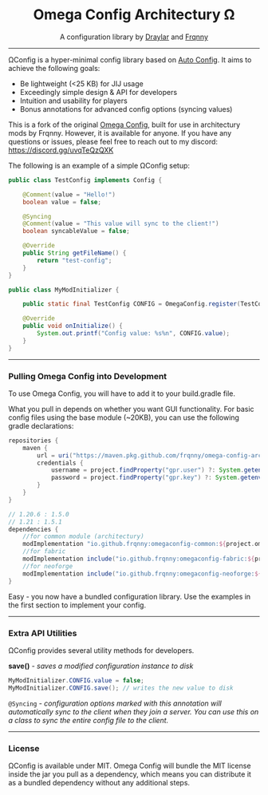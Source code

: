 <h1 align="center">Omega Config Architectury Ω </h1>
<p align="center">A configuration library by <a href="https://github.com/Draylar">Draylar</a> and <a href="https://github.com/frqnny">Frqnny</a></p>

---

ΩConfig is a hyper-minimal config library based on [Auto Config](https://github.com/shedaniel/AutoConfig). It aims to
achieve the following goals:

- Be lightweight (<25 KB) for JIJ usage
- Exceedingly simple design & API for developers
- Intuition and usability for players
- Bonus annotations for advanced config options (syncing values)

This is a fork of the original <a href="https://github.com/Draylar/omega-config">Omega Config</a>, built for use in architectury mods by Frqnny. However, it is available for anyone. 
If you have any questions or issues, please feel free to reach out to my discord: https://discord.gg/uvqTeQzQXK

The following is an example of a simple ΩConfig setup:

```java
public class TestConfig implements Config {

    @Comment(value = "Hello!")
    boolean value = false;

    @Syncing
    @Comment(value = "This value will sync to the client!")
    boolean syncableValue = false;

    @Override
    public String getFileName() {
        return "test-config";
    }
}

```

```java
public class MyModInitializer {

    public static final TestConfig CONFIG = OmegaConfig.register(TestConfig.class);

    @Override
    public void onInitialize() {
        System.out.printf("Config value: %s%n", CONFIG.value);
    }
}
```

---

### Pulling Omega Config into Development

To use Omega Config, you will have to add it to your build.gradle file.

What you pull in depends on whether you want GUI functionality. For basic config files using the base module (~20KB),
you can use the following gradle declarations:

```groovy
repositories {
    maven {
        url = uri("https://maven.pkg.github.com/frqnny/omega-config-architectury")
        credentials {
            username = project.findProperty("gpr.user") ?: System.getenv("USERNAME")
            password = project.findProperty("gpr.key") ?: System.getenv("TOKEN")
        }
    }
}

// 1.20.6 : 1.5.0
// 1.21 : 1.5.1
dependencies {
    //for common module (architectury)
    modImplementation "io.github.frqnny:omegaconfig-common:${project.omega_config_version}"
    //for fabric
    modImplementation include("io.github.frqnny:omegaconfig-fabric:${project.omega_config_version}")
    //for neoforge
    modImplementation include("io.github.frqnny:omegaconfig-neoforge:${project.omega_config_version}")
}
```

Easy - you now have a bundled configuration library. Use the examples in the first section to implement your config.

---

### Extra API Utilities

ΩConfig provides several utility methods for developers.

**save()** - *saves a modified configuration instance to disk*

```java
MyModInitializer.CONFIG.value = false;
MyModInitializer.CONFIG.save(); // writes the new value to disk
```


`@Syncing` - *configuration options marked with this annotation will automatically sync to the client when they join a server.
You can use this on a class to sync the entire config file to the client.*

---

### License

ΩConfig is available under MIT. Omega Config will bundle the MIT license inside the jar you pull as a dependency, which means you can distribute it as a bundled dependency without any additional steps.